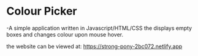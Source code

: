 # Colour Picker

-A simple application written in Javascript/HTML/CSS the displays empty boxes and changes colour upon mouse hover.

the website can be viewed at: https://strong-pony-2bc072.netlify.app
